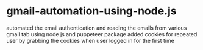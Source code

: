 # gmail-automation-using-node.js
automated the email authentication and reading the emails from various gmail tab using node js and puppeteer package
added cookies for repeated user by grabbing the cookies when user logged in for the first time
